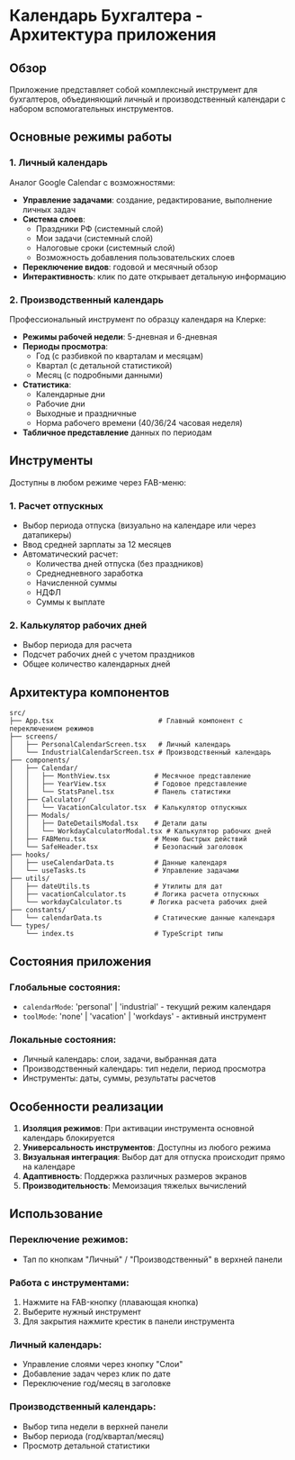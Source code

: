 # Календарь Бухгалтера - Архитектура приложения

## Обзор

Приложение представляет собой комплексный инструмент для бухгалтеров, объединяющий личный и производственный календари с набором вспомогательных инструментов.

## Основные режимы работы

### 1. Личный календарь
Аналог Google Calendar с возможностями:
- **Управление задачами**: создание, редактирование, выполнение личных задач
- **Система слоев**: 
  - Праздники РФ (системный слой)
  - Мои задачи (системный слой)
  - Налоговые сроки (системный слой)
  - Возможность добавления пользовательских слоев
- **Переключение видов**: годовой и месячный обзор
- **Интерактивность**: клик по дате открывает детальную информацию

### 2. Производственный календарь
Профессиональный инструмент по образцу календаря на Клерке:
- **Режимы рабочей недели**: 5-дневная и 6-дневная
- **Периоды просмотра**: 
  - Год (с разбивкой по кварталам и месяцам)
  - Квартал (с детальной статистикой)
  - Месяц (с подробными данными)
- **Статистика**:
  - Календарные дни
  - Рабочие дни
  - Выходные и праздничные
  - Норма рабочего времени (40/36/24 часовая неделя)
- **Табличное представление** данных по периодам

## Инструменты

Доступны в любом режиме через FAB-меню:

### 1. Расчет отпускных
- Выбор периода отпуска (визуально на календаре или через датапикеры)
- Ввод средней зарплаты за 12 месяцев
- Автоматический расчет:
  - Количества дней отпуска (без праздников)
  - Среднедневного заработка
  - Начисленной суммы
  - НДФЛ
  - Суммы к выплате

### 2. Калькулятор рабочих дней
- Выбор периода для расчета
- Подсчет рабочих дней с учетом праздников
- Общее количество календарных дней

## Архитектура компонентов

```
src/
├── App.tsx                          # Главный компонент с переключением режимов
├── screens/
│   ├── PersonalCalendarScreen.tsx   # Личный календарь
│   └── IndustrialCalendarScreen.tsx # Производственный календарь
├── components/
│   ├── Calendar/
│   │   ├── MonthView.tsx           # Месячное представление
│   │   ├── YearView.tsx            # Годовое представление
│   │   └── StatsPanel.tsx          # Панель статистики
│   ├── Calculator/
│   │   └── VacationCalculator.tsx  # Калькулятор отпускных
│   ├── Modals/
│   │   ├── DateDetailsModal.tsx    # Детали даты
│   │   └── WorkdayCalculatorModal.tsx # Калькулятор рабочих дней
│   ├── FABMenu.tsx                 # Меню быстрых действий
│   └── SafeHeader.tsx              # Безопасный заголовок
├── hooks/
│   ├── useCalendarData.ts          # Данные календаря
│   └── useTasks.ts                 # Управление задачами
├── utils/
│   ├── dateUtils.ts                # Утилиты для дат
│   ├── vacationCalculator.ts       # Логика расчета отпускных
│   └── workdayCalculator.ts       # Логика расчета рабочих дней
├── constants/
│   └── calendarData.ts             # Статические данные календаря
└── types/
    └── index.ts                    # TypeScript типы
```

## Состояния приложения

### Глобальные состояния:
- `calendarMode`: 'personal' | 'industrial' - текущий режим календаря
- `toolMode`: 'none' | 'vacation' | 'workdays' - активный инструмент

### Локальные состояния:
- Личный календарь: слои, задачи, выбранная дата
- Производственный календарь: тип недели, период просмотра
- Инструменты: даты, суммы, результаты расчетов

## Особенности реализации

1. **Изоляция режимов**: При активации инструмента основной календарь блокируется
2. **Универсальность инструментов**: Доступны из любого режима
3. **Визуальная интеграция**: Выбор дат для отпуска происходит прямо на календаре
4. **Адаптивность**: Поддержка различных размеров экранов
5. **Производительность**: Мемоизация тяжелых вычислений

## Использование

### Переключение режимов:
- Тап по кнопкам "Личный" / "Производственный" в верхней панели

### Работа с инструментами:
1. Нажмите на FAB-кнопку (плавающая кнопка)
2. Выберите нужный инструмент
3. Для закрытия нажмите крестик в панели инструмента

### Личный календарь:
- Управление слоями через кнопку "Слои"
- Добавление задач через клик по дате
- Переключение год/месяц в заголовке

### Производственный календарь:
- Выбор типа недели в верхней панели
- Выбор периода (год/квартал/месяц)
- Просмотр детальной статистики